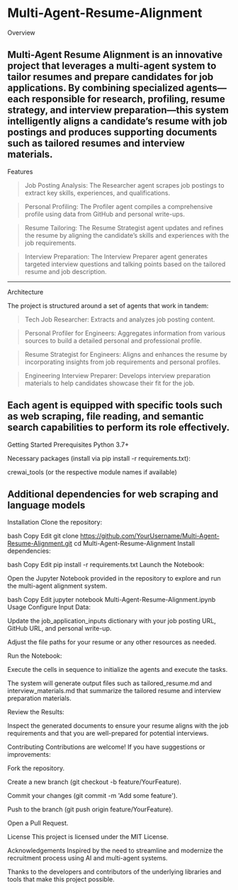 # Multi-Agent-Resume-Alignment
Overview

Multi-Agent Resume Alignment is an innovative project that leverages a multi-agent system to tailor resumes and prepare candidates for job applications. By combining specialized agents—each responsible for research, profiling, resume strategy, and interview preparation—this system intelligently aligns a candidate’s resume with job postings and produces supporting documents such as tailored resumes and interview materials.
------------------------------------------------------------------------------------------------------------------------------------------------
Features

> Job Posting Analysis: The Researcher agent scrapes job postings to extract key skills, experiences, and qualifications.

> Personal Profiling: The Profiler agent compiles a comprehensive profile using data from GitHub and personal write-ups.

> Resume Tailoring: The Resume Strategist agent updates and refines the resume by aligning the candidate’s skills and experiences with the job requirements.

> Interview Preparation: The Interview Preparer agent generates targeted interview questions and talking points based on the tailored resume and job description.
------------------------------------------------------------------------------------------------------------------------------------------------
Architecture

The project is structured around a set of agents that work in tandem:

> Tech Job Researcher: Extracts and analyzes job posting content.

> Personal Profiler for Engineers: Aggregates information from various sources to build a detailed personal and professional profile.

> Resume Strategist for Engineers: Aligns and enhances the resume by incorporating insights from job requirements and personal profiles.

> Engineering Interview Preparer: Develops interview preparation materials to help candidates showcase their fit for the job.

Each agent is equipped with specific tools such as web scraping, file reading, and semantic search capabilities to perform its role effectively.
------------------------------------------------------------------------------------------------------------------------------------------------
Getting Started
Prerequisites
Python 3.7+

Necessary packages (install via pip install -r requirements.txt):

crewai_tools (or the respective module names if available)

Additional dependencies for web scraping and language models
------------------------------------------------------------------------------------------------------------------------------------------------
Installation
Clone the repository:

bash
Copy
Edit
git clone https://github.com/YourUsername/Multi-Agent-Resume-Alignment.git
cd Multi-Agent-Resume-Alignment
Install dependencies:

bash
Copy
Edit
pip install -r requirements.txt
Launch the Notebook:

Open the Jupyter Notebook provided in the repository to explore and run the multi-agent alignment system.

bash
Copy
Edit
jupyter notebook Multi-Agent-Resume-Alignment.ipynb
Usage
Configure Input Data:

Update the job_application_inputs dictionary with your job posting URL, GitHub URL, and personal write-up.

Adjust the file paths for your resume or any other resources as needed.

Run the Notebook:

Execute the cells in sequence to initialize the agents and execute the tasks.

The system will generate output files such as tailored_resume.md and interview_materials.md that summarize the tailored resume and interview preparation materials.

Review the Results:

Inspect the generated documents to ensure your resume aligns with the job requirements and that you are well-prepared for potential interviews.

Contributing
Contributions are welcome! If you have suggestions or improvements:

Fork the repository.

Create a new branch (git checkout -b feature/YourFeature).

Commit your changes (git commit -m 'Add some feature').

Push to the branch (git push origin feature/YourFeature).

Open a Pull Request.

License
This project is licensed under the MIT License.

Acknowledgements
Inspired by the need to streamline and modernize the recruitment process using AI and multi-agent systems.

Thanks to the developers and contributors of the underlying libraries and tools that make this project possible.

